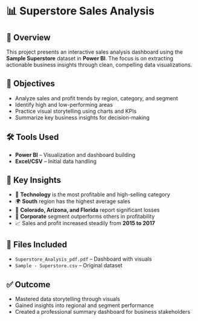 # 📊 Superstore Sales Analysis

## 📝 Overview  
This project presents an interactive sales analysis dashboard using the **Sample Superstore** dataset in **Power BI**. The focus is on extracting actionable business insights through clean, compelling data visualizations.

## 🎯 Objectives  
- Analyze sales and profit trends by region, category, and segment  
- Identify high and low-performing areas  
- Practice visual storytelling using charts and KPIs  
- Summarize key business insights for decision-making

## 🛠 Tools Used  
- **Power BI** – Visualization and dashboard building  
- **Excel/CSV** – Initial data handling  

## 📌 Key Insights  
- 🥇 **Technology** is the most profitable and high-selling category  
- 🌍 **South** region has the highest average sales  
- 🚩 **Colorado, Arizona, and Florida** report significant losses  
- 👥 **Corporate** segment outperforms others in profitability  
- 📈 Sales and profit increased steadily from **2015 to 2017**

## 📂 Files Included  
- `Superstore_Analysis_pdf.pdf` – Dashboard with visuals  
- `Sample - Superstore.csv` – Original dataset  

## ✅ Outcome  
- Mastered data storytelling through visuals  
- Gained insights into regional and segment performance  
- Created a professional summary dashboard for business stakeholders
